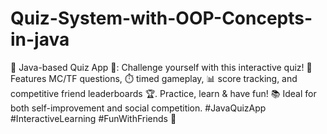 # Quiz-System-with-OOP-Concepts-in-java
🚀 Java-based Quiz App 🧠: Challenge yourself with this interactive quiz! 🎲 Features MC/TF questions, ⏱️ timed gameplay, 📊 score tracking, and competitive friend leaderboards 🏆. Practice, learn &amp; have fun! 📚 Ideal for both self-improvement and social competition. #JavaQuizApp #InteractiveLearning #FunWithFriends 🎉
